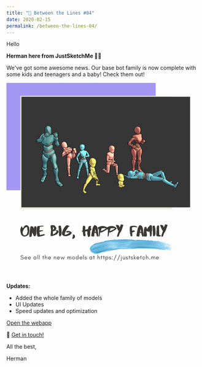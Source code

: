 ```yaml
---
title: "💬 Between the Lines #04"
date: 2020-02-15
permalink: /between-the-lines-04/
---
```


Hello

**Herman here from JustSketchMe 👨‍💻**

We've got some awesome news. Our base bot family is now complete with some kids and teenagers and a baby! Check them out!

![Happy family](/images/screenshots/happy_family.png)

**Updates:**

- Added the whole family of models
- UI Updates
- Speed updates and optimization

<div class="cta button center-text">
    <a href="https://app.justsketch.me" target="_blank" rel="noopener noreferrer" title="Webapp">
        Open the webapp
    </a>
</div>

📩 [Get in touch!](/team)

All the best,

Herman
